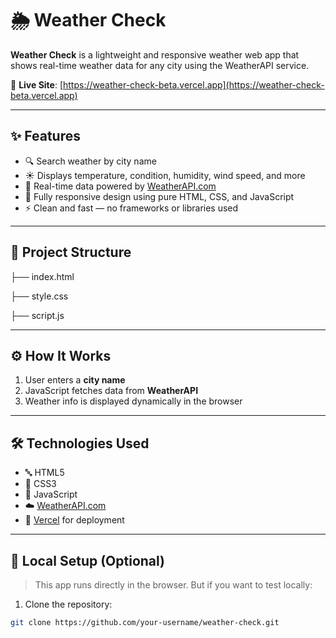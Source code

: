 # 🌦️ Weather Check

**Weather Check** is a lightweight and responsive weather web app that shows real-time weather data for any city using the WeatherAPI service.

🔗 **Live Site**: [https://weather-check-beta.vercel.app](https://weather-check-beta.vercel.app)

---

## ✨ Features

- 🔍 Search weather by city name
- ☀️ Displays temperature, condition, humidity, wind speed, and more
- 🎯 Real-time data powered by [WeatherAPI.com](https://www.weatherapi.com/)
- 📱 Fully responsive design using pure HTML, CSS, and JavaScript
- ⚡ Clean and fast — no frameworks or libraries used

---

## 📁 Project Structure

├── index.html

├── style.css

├── script.js

---

## ⚙️ How It Works

1. User enters a **city name**
2. JavaScript fetches data from **WeatherAPI**
3. Weather info is displayed dynamically in the browser

---

## 🛠️ Technologies Used

- 🔤 HTML5
- 🎨 CSS3
- 🔧 JavaScript 
- ☁️ [WeatherAPI.com](https://www.weatherapi.com/)
- 🚀 [Vercel](https://vercel.com/) for deployment

---
## 🧪 Local Setup (Optional)

> This app runs directly in the browser. But if you want to test locally:

1. Clone the repository:
```bash
git clone https://github.com/your-username/weather-check.git
